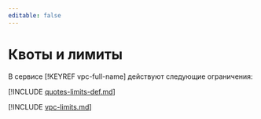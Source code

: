 ```yaml
---
editable: false
---
```


# Квоты и лимиты

В сервисе [!KEYREF vpc-full-name] действуют следующие ограничения:

[!INCLUDE [quotes-limits-def.md](../../_includes/quotes-limits-def.md)]

[!INCLUDE [vpc-limits.md](../../_includes/vpc-limits.md)]
